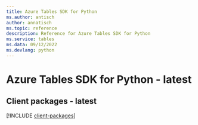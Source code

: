 ```yaml
---
title: Azure Tables SDK for Python
ms.author: antisch
author: annatisch
ms.topic: reference
description: Reference for Azure Tables SDK for Python
ms.service: tables
ms.data: 09/12/2022
ms.devlang: python
---
```

# Azure Tables SDK for Python - latest

## Client packages - latest
[!INCLUDE [client-packages](tables-client-index.md)]